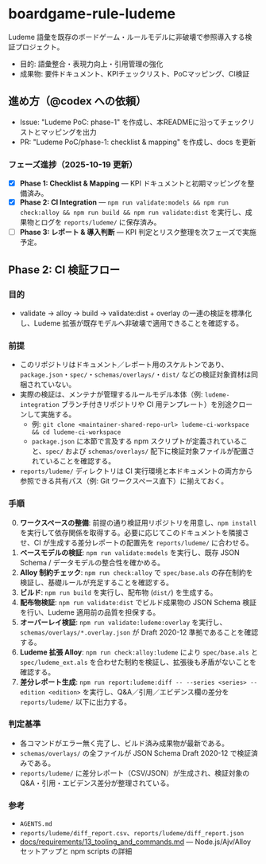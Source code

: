 # boardgame-rule-ludeme

Ludeme 語彙を既存のボードゲーム・ルールモデルに非破壊で参照導入する検証プロジェクト。
- 目的: 語彙整合・表現力向上・引用管理の強化
- 成果物: 要件ドキュメント、KPIチェックリスト、PoCマッピング、CI検証

## 進め方（@codex への依頼）
- Issue: "Ludeme PoC: phase-1" を作成し、本READMEに沿ってチェックリストとマッピングを出力
- PR: "Ludeme PoC/phase-1: checklist & mapping" を作成し、docs を更新

### フェーズ進捗（2025-10-19 更新）
- [x] **Phase 1: Checklist & Mapping** — KPI ドキュメントと初期マッピングを整備済み。
- [x] **Phase 2: CI Integration** — `npm run validate:models && npm run check:alloy && npm run build && npm run validate:dist` を実行し、成果物とログを `reports/ludeme/` に保存済み。
- [ ] **Phase 3: レポート & 導入判断** — KPI 判定とリスク整理を次フェーズで実施予定。

## Phase 2: CI 検証フロー

### 目的
- validate → alloy → build → validate:dist + overlay の一連の検証を標準化し、Ludeme 拡張が既存モデルへ非破壊で適用できることを確認する。

### 前提
- このリポジトリはドキュメント／レポート用のスケルトンであり、`package.json`・`spec/`・`schemas/overlays/`・`dist/` などの検証対象資材は同梱されていない。
- 実際の検証は、メンテナが管理するルールモデル本体（例: `ludeme-integration` ブランチ付きリポジトリや CI 用テンプレート）を別途クローンして実施する。
  - 例: `git clone <maintainer-shared-repo-url> ludeme-ci-workspace && cd ludeme-ci-workspace`
  - `package.json` に本節で言及する npm スクリプトが定義されていること、`spec/` および `schemas/overlays/` 配下に検証対象ファイルが配置されていることを確認する。
- `reports/ludeme/` ディレクトリは CI 実行環境と本ドキュメントの両方から参照できる共有パス（例: Git ワークスペース直下）に揃えておく。

### 手順
0. **ワークスペースの整備**: 前提の通り検証用リポジトリを用意し、`npm install` を実行して依存関係を取得する。必要に応じてこのドキュメントを隣接させ、CI が生成する差分レポートの配置先を `reports/ludeme/` に合わせる。
1. **ベースモデルの検証**: `npm run validate:models` を実行し、既存 JSON Schema / データモデルの整合性を確かめる。
2. **Alloy 制約チェック**: `npm run check:alloy` で `spec/base.als` の存在制約を検証し、基礎ルールが充足することを確認する。
3. **ビルド**: `npm run build` を実行し、配布物 (`dist/`) を生成する。
4. **配布物検証**: `npm run validate:dist` でビルド成果物の JSON Schema 検証を行い、Ludeme 適用前の品質を担保する。
5. **オーバーレイ検証**: `npm run validate:ludeme:overlay` を実行し、`schemas/overlays/*.overlay.json` が Draft 2020-12 準拠であることを確認する。
6. **Ludeme 拡張 Alloy**: `npm run check:alloy:ludeme` により `spec/base.als` と `spec/ludeme_ext.als` を合わせた制約を検証し、拡張後も矛盾がないことを確認する。
7. **差分レポート生成**: `npm run report:ludeme:diff -- --series <series> --edition <edition>` を実行し、Q&A／引用／エビデンス欄の差分を `reports/ludeme/` 以下に出力する。

### 判定基準
- 各コマンドがエラー無く完了し、ビルド済み成果物が最新である。
- `schemas/overlays/` の全ファイルが JSON Schema Draft 2020-12 で検証済みである。
- `reports/ludeme/` に差分レポート（CSV/JSON）が生成され、検証対象の Q&A・引用・エビデンス差分が整理されている。

### 参考
- `AGENTS.md`
- `reports/ludeme/diff_report.csv`、`reports/ludeme/diff_report.json`
- [docs/requirements/13_tooling_and_commands.md](requirements/13_tooling_and_commands.md) — Node.js/Ajv/Alloy セットアップと npm scripts の詳細
